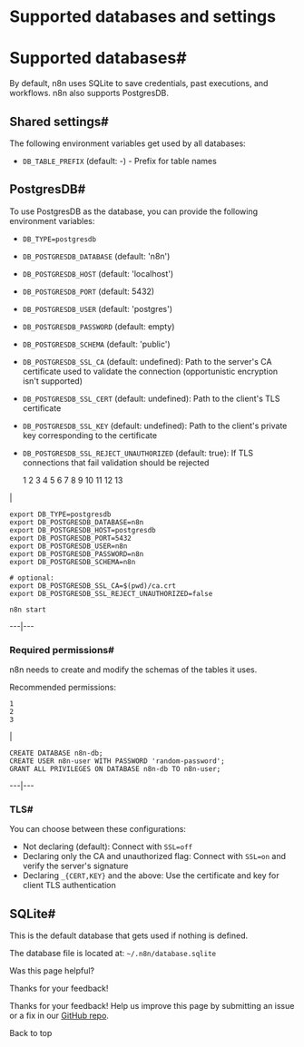 # Supported databases and settings

[ ](https://github.com/n8n-io/n8n-docs/edit/main/docs/hosting/configuration/supported-databases-settings.md "Edit this page")

# Supported databases#

By default, n8n uses SQLite to save credentials, past executions, and workflows. n8n also supports PostgresDB.

## Shared settings#

The following environment variables get used by all databases:

  * `DB_TABLE_PREFIX` (default: -) - Prefix for table names



## PostgresDB#

To use PostgresDB as the database, you can provide the following environment variables:

  * `DB_TYPE=postgresdb`
  * `DB_POSTGRESDB_DATABASE` (default: 'n8n')
  * `DB_POSTGRESDB_HOST` (default: 'localhost')
  * `DB_POSTGRESDB_PORT` (default: 5432)
  * `DB_POSTGRESDB_USER` (default: 'postgres')
  * `DB_POSTGRESDB_PASSWORD` (default: empty)
  * `DB_POSTGRESDB_SCHEMA` (default: 'public')
  * `DB_POSTGRESDB_SSL_CA` (default: undefined): Path to the server's CA certificate used to validate the connection (opportunistic encryption isn't supported)
  * `DB_POSTGRESDB_SSL_CERT` (default: undefined): Path to the client's TLS certificate
  * `DB_POSTGRESDB_SSL_KEY` (default: undefined): Path to the client's private key corresponding to the certificate
  * `DB_POSTGRESDB_SSL_REJECT_UNAUTHORIZED` (default: true): If TLS connections that fail validation should be rejected


    
    
     1
     2
     3
     4
     5
     6
     7
     8
     9
    10
    11
    12
    13

| 
    
    
    export DB_TYPE=postgresdb
    export DB_POSTGRESDB_DATABASE=n8n
    export DB_POSTGRESDB_HOST=postgresdb
    export DB_POSTGRESDB_PORT=5432
    export DB_POSTGRESDB_USER=n8n
    export DB_POSTGRESDB_PASSWORD=n8n
    export DB_POSTGRESDB_SCHEMA=n8n
    
    # optional:
    export DB_POSTGRESDB_SSL_CA=$(pwd)/ca.crt
    export DB_POSTGRESDB_SSL_REJECT_UNAUTHORIZED=false
    
    n8n start
      
  
---|---  
  
### Required permissions#

n8n needs to create and modify the schemas of the tables it uses.

Recommended permissions:
    
    
    1
    2
    3

| 
    
    
    CREATE DATABASE n8n-db;
    CREATE USER n8n-user WITH PASSWORD 'random-password';
    GRANT ALL PRIVILEGES ON DATABASE n8n-db TO n8n-user;
      
  
---|---  
  
### TLS#

You can choose between these configurations:

  * Not declaring (default): Connect with `SSL=off`
  * Declaring only the CA and unauthorized flag: Connect with `SSL=on` and verify the server's signature
  * Declaring `_{CERT,KEY}` and the above: Use the certificate and key for client TLS authentication



## SQLite#

This is the default database that gets used if nothing is defined.

The database file is located at: `~/.n8n/database.sqlite`

Was this page helpful? 

Thanks for your feedback! 

Thanks for your feedback! Help us improve this page by submitting an issue or a fix in our [GitHub repo](https://github.com/n8n-io/n8n-docs). 

Back to top 
